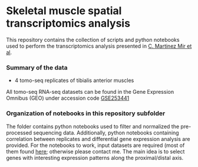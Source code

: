 # Skeletal muscle spatial transcriptomics analysis

This repository contains the collection of scripts and python notebooks used to perform the transcriptomics analysis presented in [C. Martinez Mir et al](). 

### Summary of the data

* 4 tomo-seq replicates of tibialis anterior muscles

All tomo-seq RNA-seq datasets can be found in the Gene Expression Omnibus (GEO) under accession code [GSE253441](https://www.ncbi.nlm.nih.gov/geo/query/acc.cgi?acc=GSE253441)


### Organization of notebooks in this repository subfolder

The folder contains python notebooks used to filter and normalized the pre-processed sequencing data. Additionally, python notebooks containing correlation between replicates and differential gene expression analysis are provided. For the notebooks to work, input datasets are required (most of them found [here](https://www.ncbi.nlm.nih.gov/geo/query/acc.cgi?acc=GSE253441); otherwise please contact me. 
The main idea is to select genes with interesting expression patterns along the proximal/distal axis.
